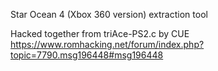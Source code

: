 Star Ocean 4 (Xbox 360 version) extraction tool

Hacked together from triAce-PS2.c by CUE
https://www.romhacking.net/forum/index.php?topic=7790.msg196448#msg196448
